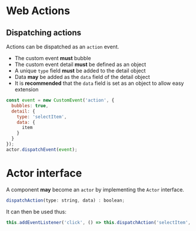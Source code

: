 # Web Actions

## Dispatching actions

Actions can be dispatched as an `action` event.

* The custom event **must** bubble
* The custom event detail **must** be defined as an object
* A unique `type` field **must** be added to the detail object
* Data **may** be added as the `data` field of the detail object
* It is **recommended** that the `data` field is set as an object to allow easy extension

```js
const event = new CustomEvent('action', {
  bubbles: true,
  detail: {
    type: 'selectItem',
    data: {
      item
    }
  }
});
actor.dispatchEvent(event);
```

# Actor interface

A component **may** become an `actor` by implementing the `Actor` interface.

```js
dispatchAction(type: string, data) : boolean;
```

It can then be used thus:

```js
this.addEventListener('click', () => this.dispatchAction('selectItem', this.item));
```


